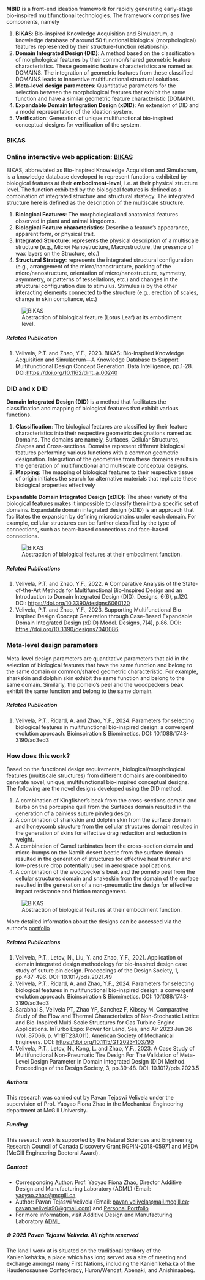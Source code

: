 **MBID** is a front-end ideation framework for rapidly generating early-stage bio-inspired multifunctional technologies. The framework comprises five components, namely

1. **BIKAS**: Bio-inspired Knowledge Acquisition and Simulacrum, a knowledge database of around 50 functional biological (morphological) features represented by their structure-function relationship.
2. **Domain Integrated Design (DID)**: A method based on the classification of morphological features by their common/shared geometric feature characteristics. These geometric feature characteristics are named as DOMAINS. The integration of geometric features from these classified DOMAINS leads to innovative multifunctional structural solutions.  
3. **Meta-level design parameters**: Quantitative parameters for the selection between the morphological features that exhibit the same function and have a similar geometric feature characteristic (DOMAIN).
4. **Expandable Domain Integration Design (xDID)**: An extension of DID and a model representation of the ideation system.
5. **Verification**: Generation of unique multifunctional bio-inspired conceptual designs for verification of the system.

### BIKAS
### Online interactive web application: [BIKAS](https://bikas.onrender.com/)

BIKAS, abbreviated as Bio-inspired Knowledge Acquisition and Simulacrum, is a knowledge database developed to represent functions exhibited by biological features at their **embodiment-level**, i.e. at their physical structure level. The function exhibited by the biological features is defined as a combination of integrated structure and structural strategy. The integrated structure here is defined as the description of the multiscale structure.

1. **Biological Features**: The morphological and anatomical features observed in plant and animal kingdoms. 
2. **Biological Feature characteristics**: Describe a feature’s appearance, apparent form, or physical trait.
3. **Integrated Structure**: represents the physical description of a multiscale structure (e.g., Micro/ Nanostructure, Macrostructure, the presence of wax layers on the Structure, etc.)
4. **Structural Strategy**: represents the integrated structural configuration (e.g., arrangement of the micro/nanostructure, packing of the micro/nanostructure, orientation of micro/nanostructure, symmetry, asymmetry, or patterns of 
 tessellations, etc.) and changes in the structural configuration due to stimulus. Stimulus is by the other interacting elements connected to the structure (e.g., erection of scales, change in skin compliance, etc.)

<figure>
    <img src="Image-2.png"
         alt="BIKAS">
    <figcaption>Abstraction of biological feature (Lotus Leaf) at its embodiment level.</figcaption>
</figure>

##### Related Publication

1. Velivela, P.T. and Zhao, Y.F., 2023. BIKAS: Bio-Inspired Knowledge Acquisition and Simulacrum—A Knowledge Database to Support Multifunctional Design Concept Generation. Data Intelligence, pp.1-28.  DOI:https://doi.org/10.1162/dint_a_00240 

### DID and x DID

**Domain Integrated Design (DID)** is a method that facilitates the classification and mapping of biological features that exhibit various functions. 
1. **Classification**: The biological features are classified by their feature characteristics into their respective geometric designations named as Domains. The domains are namely, Surfaces, Cellular Structures, Shapes and Cross-sections. Domains represent different biological features performing various functions with a common geometric designation.
Integration of the geometries from these domains results in the generation of multifunctional and multiscale conceptual designs.  
2. **Mapping**: The mapping of biological features to their respective tissue of origin initiates the search for alternative materials that replicate these biological properties effectively 

**Expandable Domain Integrated Design (xDID)**: The sheer variety of the biological features makes it impossible to classify them into a specific set of domains. Expandable domain integrated design (xDID) is an approach that facilitates the expansion by defining microdomains under each domain. For example, cellular structures can be further classified by the type of connections, such as beam-based connections and face-based connections. 

<figure>
    <img src="Image-4.png"
         alt="BIKAS">
    <figcaption>Abstraction of biological features at their embodiment function.</figcaption>
</figure>

##### Related Publications

1. Velivela, P.T. and Zhao, Y.F., 2022. A Comparative Analysis of the State-of-the-Art Methods for Multifunctional Bio-Inspired Design and an Introduction to Domain Integrated Design (DID). Designs, 6(6), p.120.  DOI: https://doi.org/10.3390/designs6060120 
2. Velivela, P.T. and Zhao, Y.F., 2023. Supporting Multifunctional Bio-Inspired Design Concept Generation through Case-Based Expandable Domain Integrated Design (xDID) Model. Designs, 7(4), p.86.  DOI: https://doi.org/10.3390/designs7040086 

### Meta-level design parameters

Meta-level design parameters are quantitative parameters that aid in the selection of biological features that have the same function and belong to the same domain or common/shared geometric characteristic. For example, sharkskin and dolphin skin exhibit the same function and belong to the same domain. Similarly, the pomelo’s peel and the woodpecker’s beak exhibit the same function and belong to the same domain.

##### Related Publication

1. Velivela, P.T., Ridard, A. and Zhao, Y.F., 2024. Parameters for selecting biological features in multifunctional bio-inspired design: a convergent evolution approach. Bioinspiration & Biomimetics. DOI: 10.1088/1748-3190/ad3ed3

### How does this work?

Based on the functional design requirements, biological/morphological features (multiscale structures) from different domains are combined to generate novel, unique, multifunctional bio-inspired conceptual designs. The following are the novel designs developed using the DID method.

1. A combination of Kingfisher’s beak from the cross-sections domain and barbs on the porcupine quill from the Surfaces domain resulted in the generation of a painless suture pin/leg design.
2. A combination of sharkskin and dolphin skin from the surface domain and honeycomb structure from the cellular structures domain resulted in the generation of skins for effective drag reduction and reduction in weight.
3.	A combination of Camel turbinates from the cross-section domain and micro-bumps on the Namib desert beetle from the surface domain resulted in the generation of structures for effective heat transfer and low-pressure drop potentially used in aerospace applications.
4.	A combination of the woodpecker’s beak and the pomelo peel from the cellular structures domain and snakeskin from the domain of the surface resulted in the generation of a non-pneumatic tire design for effective impact resistance and friction management.
   
<figure>
    <img src="Image-5.png"
         alt="BIKAS">
    <figcaption>Abstraction of biological features at their embodiment function.</figcaption>
</figure>

More detailed information about the designs can be accessed via the author's [portfolio](https://sites.google.com/view/pavantejaswivelivela)

##### Related Publications

1. Velivela, P.T., Letov, N., Liu, Y. and Zhao, Y.F., 2021. Application of domain integrated design methodology for bio-inspired design case study of suture pin design. Proceedings of the Design Society, 1, pp.487-496.  DOI: 10.1017/pds.2021.49
2.  Velivela, P.T., Ridard, A. and Zhao, Y.F., 2024. Parameters for selecting biological features in multifunctional bio-inspired design: a convergent evolution approach. Bioinspiration & Biomimetics. DOI: 10.1088/1748-3190/ad3ed3
3. Sarabhai S, Velivela PT, Zhao YF, Sanchez F, Kibsey M. Comparative Study of the Flow and Thermal Characteristics of Non-Stochastic Lattice and Bio-Inspired Multi-Scale Structures for Gas Turbine Engine Applications. InTurbo Expo: Power for Land, Sea, and Air 2023 Jun 26 (Vol. 87066, p. V11BT23A011). American Society of Mechanical Engineers. DOI: https://doi.org/10.1115/GT2023-103790
4. Velivela, P.T., Letov, N., Kong, L. and Zhao, Y.F., 2023. A Case Study of Multifunctional Non-Pneumatic Tire Design For The Validation of Meta-Level Design Parameter In Domain Integrated Design (DID) Method. Proceedings of the Design Society, 3, pp.39-48.  DOI: 10.1017/pds.2023.5

##### Authors

This research was carried out by Pavan Tejaswi Velivela under the supervision of Prof. Yaoyao Fiona Zhao in the Mechanical Engineering department at McGill University.
  
##### Funding

This research work is supported by the Natural Sciences and Engineering Research Council of Canada Discovery Grant RGPIN-2018-05971 and MEDA (McGill Engineering Doctoral Award).
  
##### Contact

- Corresponding Author: Prof. Yaoyao Fiona Zhao, Director Additive Design and Manufacturing Laboratory (ADML) (Email: <yaoyao.zhao@mcgill.ca>  
- Author: Pavan Tejaswi Velivela (Email: <pavan.velivela@mail.mcgill.ca>; <pavan.velivela90@gmail.com>) and [Personal Portfolio](https://sites.google.com/view/pavantejaswivelivela)
- For more information, visit Additive Design and Manufacturing Laboratory [ADML](https://adml.lab.mcgill.ca/)


<h5> &copy; 2025 Pavan Tejaswi Velivela. All rights reserved </h5>
The land I work at is situated on the traditional territory of the Kanien’kehà:ka, a place which has long served as a site of meeting and exchange amongst many First Nations, including the Kanien’kehá:ka of the Haudenosaunee Confederacy, Huron/Wendat, Abenaki, and Anishinaabeg.
